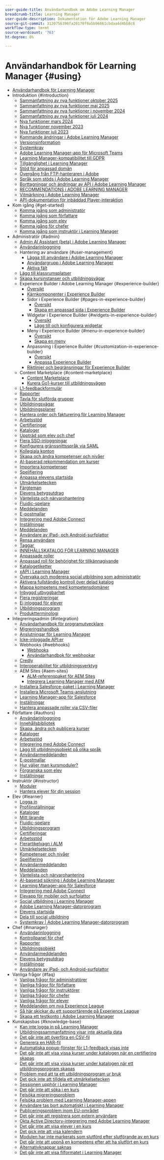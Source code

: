 ```yaml
---
user-guide-title: Användarhandbok om Adobe Learning Manager
breadcrumb-title: Learning Manager
user-guide-description: Dokumentation för Adobe Learning Manager
source-git-commit: 3120756396fa20170f9a5b96861cbdaa4d4bb8c8
workflow-type: tm+mt
source-wordcount: '763'
ht-degree: 8%

---
```



# Användarhandbok för Learning Manager {#using}

* [Användarhandbok för Learning Manager](user-guide.md)
* Introduktion {#introduction}
   * [Sammanfattning av nya funktioner oktober 2025](/help/migrated/whats-new.md)
   * [Sammanfattning av nya funktioner maj 2025](/help/migrated/whats-new-may-2025.md)
   * [Sammanfattning av nya funktioner i november 2024](/help/migrated/whats-new-nov-24.md)
   * [Sammanfattning av nya funktioner juli 2024](whats-new-july-2024.md)
   * [Nya funktioner mars 2024](whats-new-march-2024.md)
   * [Nya funktioner november 2023](whats-new-november-2023.md)
   * [Nya funktioner juli 2023](whats-new-2023-july.md)
   * [Kommande ändringar i Adobe Learning Manager](/help/migrated/upcoming-changes-in-adobe-learning-manager.md)
   * [Versionsinformation](release-note/release-notes.md)
   * [Systemkrav](system-requirements.md)
   * [Adobe Learning Manager-app för Microsoft Teams](adobe-learning-manager-app-microsoft-teams.md)
   * [Learning Manager-kompatibilitet till GDPR](kb/prime-gdpr.md)
   * [Tillgänglighet i Learning Manager](accessibility-learning-manager.md)
   * [Stöd för anpassad domän](custom-domain.md)
   * [Övergång från FTP-hanteraren i Adobe](transition-from-ftp-manager.md)
   * [Språk som stöds i Adobe Learning Manager](/help/migrated/languages-supported.md)
   * [Borttagningar och ändringar av API i Adobe Learning Manager](api-deprecations-list.md)
   * [RECOMMENDATIONS i ADOBE LEARNING MANAGER](recommendations-adobe-learning-manager.md)
   * [Vitmärkning i Adobe Learning Manager](white-label.md)
   * [API-dokumentation för inbäddad Player-interaktion](/help/migrated/embedded-player-interaction.md)
* Kom igång {#get-started}
   * [Komma igång som administratör](administrators/feature-summary/getting-started-admin.md)
   * [Komma igång som författare](authors/feature-summary/getting-started-author.md)
   * [Komma igång som elev](learners/feature-summary/getting-started-learner.md)
   * [Komma igång för chefer](managers/feature-summary/getting-started-manager.md)
   * [Komma igång som instruktör i Learning Manager](instructors/feature-summary/getting-started.md)
* Administratör {#admin}
   * [Admin AI Assistant (beta) i Adobe Learning Manager](/help/migrated/administrators/feature-summary/alm-ai-assistant.md)
   * [Användarinloggning](administrators/feature-summary/user-login.md)
   * Hantering av användare {#user-management}
      * [Lägga till användare i Adobe Learning Manager](administrators/feature-summary/add-users-user-groups.md)
      * [Användargrupp i Adobe Learning Manager](/help/migrated/administrators/feature-summary/user-group.md)
      * [Aktiva fält](/help/migrated/administrators/feature-summary/active-fields.md)
   * [Lägg till klassrumsplatser](administrators/feature-summary/classroom.md)
   * [Skapa kursinstanser och utbildningsvägar](administrators/feature-summary/courses.md)
   * Experience Builder i Adobe Learning Manager {#experience-builder}
      * [Översikt](/help/migrated/administrators/feature-summary/experience-builder/overview.md)
      * [Kärnkomponenter i Experience Builder](/help/migrated/administrators/feature-summary/experience-builder/components-in-experience-builder.md)
      * Sidor i Experience Builder {#pages-in-experience-builder}
         * [Översikt](/help/migrated/administrators/feature-summary/experience-builder/pages-overview.md)
         * [Skapa en anpassad sida i Experience Builder](/help/migrated/administrators/feature-summary/experience-builder/create-a-page.md)
      * Widgetar i Experience Builder {#widgets-in-experience-builder}
         * [Översikt](/help/migrated/administrators/feature-summary/experience-builder/widget-overview.md)
         * [Lägg till och konfigurera widgetar](/help/migrated/administrators/feature-summary/experience-builder/add-a-widget.md)
      * Meny i Experience Builder {#menu-in-experience-builder}
         * [Översikt](/help/migrated/administrators/feature-summary/experience-builder/menu-overview.md)
         * [Skapa en meny](/help/migrated/administrators/feature-summary/experience-builder/create-a-menu.md)
      * Anpassning i Experience Builder {#customization-in-experience-builder}
         * [Översikt](/help/migrated/administrators/feature-summary/experience-builder/customization-overview.md)
         * [Anpassa Experience Builder](/help/migrated/administrators/feature-summary/experience-builder/customization-experience-builder.md)
      * [Riktlinjer och begränsningar för Experience Builder](/help/migrated/administrators/feature-summary/experience-builder/experience-builder-guidelines.md)
   * Content Marketplace {#content-marketplace}
      * [Content Marketplace](administrators/feature-summary/content-marketplace.md)
      * [Kurera Go1-kurser till utbildningsvägen](administrators/feature-summary/content-marketplace/curate-go1-playlist.md)
   * [L1-feedbackformulär](/help/migrated/administrators/feature-summary/l1-feedback-form.md)
   * [Rapporter](administrators/feature-summary/reports.md)
   * [Tavla för slutförda grupper](/help/migrated/administrators/feature-summary/group-success-dashboard.md)
   * [Utbildningsvägar](administrators/feature-summary/learning-paths.md)
   * [Utbildningsplaner](administrators/feature-summary/learning-plans.md)
   * [Hantera order och fakturering för Learning Manager](administrators/feature-summary/billing-management.md)
   * [Arbetsstöd](administrators/feature-summary/job-aids.md)
   * [Certifieringar](administrators/feature-summary/certifications.md)
   * [Kataloger](administrators/feature-summary/catalogs.md)
   * [Uppträd som elev och chef](administrators/feature-summary/impersonation-learner-manager.md)
   * [Flera SSO-inloggningar](administrators/feature-summary/multiple-sso-logins.md)
   * [Konfigurera gränssnittsspråk via SAML](/help/migrated/administrators/feature-summary/set-up-interface-language-through-saml.md)
   * [Kollegiala konton](administrators/feature-summary/peer-account.md)
   * [Skapa och ändra kompetenser och nivåer](administrators/feature-summary/skills-levels.md)
   * [AI-baserad rekommendation om kurser](ai-based-recommendations.md)
   * [Importera kompetenser](administrators/feature-summary/import-skills-external-sources.md)
   * [Spelifiering](administrators/feature-summary/gamification.md)
   * [Anpassa elevens startsida](administrators/feature-summary/customize-learner-homepage.md)
   * [Utmärkelsetecken](administrators/feature-summary/badges.md)
   * [Färgteman](administrators/feature-summary/themes.md)
   * [Elevens betygsutdrag](administrators/feature-summary/learner-transcripts.md)
   * [Väntelista och närvarohantering](administrators/feature-summary/waitlist-attendance-management.md)
   * [Fluidic-spelare](administrators/feature-summary/fluidic-player.md)
   * [Meddelanden](administrators/feature-summary/announcements.md)
   * [E-postmallar](administrators/feature-summary/email-templates.md)
   * [Integrering med Adobe Connect](administrators/feature-summary/adobeconnect-integration.md)
   * [Inställningar](administrators/feature-summary/settings.md)
   * [Meddelanden](administrators/feature-summary/user-notifications.md)
   * [Användare av iPad- och Android-surfplattor](administrators/feature-summary/ipad-android-tablet-users.md)
   * [Rensa användare](administrators/feature-summary/purge-users.md)
   * [Taggar](administrators/feature-summary/tags.md)
   * [INNEHÅLLSKATALOG FÖR LEARNING MANAGER](administrators/feature-summary/content-catalogs.md)
   * [Anpassade roller](administrators/feature-summary/custom-role.md)
   * [Anpassad roll för behörighet för tillkännagivande](/help/migrated/administrators/feature-summary/create-custom-role-for-announcement.md)
   * [Katalogetiketter](administrators/feature-summary/catalog-labels.md)
   * [xAPI i Learning Manager](authors/feature-summary/xapi.md)
   * [Övervaka och moderera social utbildning som administratör](administrators/feature-summary/social-learning-configurations-as-an-admin.md)
   * [Aktivera fullständig kontroll över delad katalog](administrators/feature-summary/shared-catalog-full-control.md)
   * [Mappa kompetens med kompetensdomäner](administrators/feature-summary/curation-skills.md)
   * [Inbyggd utbyggbarhet](administrators/feature-summary/native-extensibility.md)
   * [Flera registreringar](administrators/feature-summary/multiple-enrollment.md)
   * [Ej inloggad för elever](administrators/feature-summary/non-logged-in-experience-learners.md)
   * [Utbildningsprogram](administrators/feature-summary/learning-programs.md)
   * [Produktterminologi](administrators/feature-summary/product-terminology.md)
* Integreringsadmin {#integration}
   * [Användarhandbok för programutvecklare](integration-admin/feature-summary/developer-manual.md)
   * [Migreringshandbok](integration-admin/feature-summary/migration-manual.md)
   * [Anslutningar för Learning Manager](integration-admin/feature-summary/connectors.md)
   * [Icke-inloggade API:er](integration-admin/feature-summary/non-logged-in-apis.md)
   * Webhooks {#webhooks}
      * [Webhooks](/help/migrated/integration-admin/feature-summary/webhooks.md)
      * [Användarhandbok för webhookar](/help/migrated/integration-admin/feature-summary/webhooks-usage-guide.md)
   * [Credly](integration-admin/feature-summary/credly-integration.md)
   * [Interoperabilitet för utbildningsverktyg](/help/migrated/integration-admin/feature-summary/learning-tools-interoperability.md)
   * AEM Sites {#aem-sites}
      * [ALM-referenspaket för AEM Sites](/help/migrated/adobe-learning-manager-integration-aem.md)
      * [Integrera Learning Manager med AEM](integrate-aem-learning-manager.md)
   * [Installera Salesforce-paket i Learning Manager](integration-admin/feature-summary/install-salesforce-package.md)
   * [Installera Microsoft Teams-anslutning](integration-admin/feature-summary/install-microsoft-teams-connector.md)
   * [Learning Manager-app för Salesforce](integration-admin/feature-summary/sfdc-app.md)
   * [Inställningar](integration-admin/feature-summary/settings.md)
   * [Hantera anpassade roller via CSV-filer](integration-admin/feature-summary/configure-role-csv-files.md)
* Författare {#authors}
   * [Användarinloggning](authors/feature-summary/user-login.md)
   * [Innehållsbibliotek](authors/feature-summary/content-library.md)
   * [Skapa, ändra och publicera kurser](authors/feature-summary/courses.md)
   * [Kataloger](authors/feature-summary/catalogs.md)
   * [Arbetsstöd](authors/feature-summary/job-aids.md)
   * [Integrering med Adobe Connect](authors/feature-summary/adobeconnect-integration.md)
   * [Lägg till utbildningsobjekt på olika språk](authors/feature-summary/add-new-language-learning-objects.md)
   * [Användarmeddelanden](authors/feature-summary/user-notifications.md)
   * [E-postmallar](authors/feature-summary/email-templates-author.md)
   * [Hur väljer man kursmoduler?](authors/how-to-choose-modules.md)
   * [Förgranska som elev](authors/feature-summary/fluidic-player.md)
   * [Inställningar](authors/feature-summary/settings.md)
* Instruktör {#instructor}
   * [Moduler](instructors/feature-summary/modules.md)
   * [Hantera elever för din session](instructors/feature-summary/learners.md)
* Elev {#learner}
   * [Logga in](learners/feature-summary/user-login.md)
   * [Profilinställningar](learners/feature-summary/settings.md)
   * [Kataloger](learners/feature-summary/catalogs.md)
   * [Mitt lärande](learners/feature-summary/courses.md)
   * [Fluidic-spelare](learners/feature-summary/fluidic-player.md)
   * [Utbildningsprogram](learners/feature-summary/learning-programs.md)
   * [Certifieringar](learners/feature-summary/certifications.md)
   * [Arbetsstöd](learners/feature-summary/job-aids.md)
   * [Flerartikelvagn i ALM](learners/feature-summary/multi-item-cart.md)
   * [Utmärkelsetecken](learners/feature-summary/badges.md)
   * [Kompetenser och nivåer](learners/feature-summary/skills-levels.md)
   * [Spelifiering](learners/feature-summary/gamification.md)
   * [Användarmeddelanden](learners/feature-summary/user-notifications.md)
   * [Meddelanden](learners/feature-summary/announcements.md)
   * [Väntelista och närvarohantering](learners/feature-summary/waitlist-attendance-management.md)
   * [AI-baserad sökning i Adobe Learning Manager](/help/migrated/learners/feature-summary/advanced-search.md)
   * [Learning Manager-app för Salesforce](learners/feature-summary/sfdc-app.md)
   * [Integrering med Adobe Connect](learners/feature-summary/adobeconnect-integration.md)
   * [Elevapp för mobiler och surfplattor](learners/feature-summary/ipad-android-tablet-users.md)
   * [Social utbildning i Learning Manager](learners/feature-summary/social-learning-web-user.md)
   * [Adobe Learning Manager-datorprogram](learners/adobe-learning-manager-app-for-desktop.md)
   * [Elevens startsida](learners/feature-summary/learner-home-page.md)
   * [Dela till social utbildning](learners/feature-summary/share-to-social.md)
   * [Systemkrav | Adobe Learning Manager-datorprogram](learners/adobe-learning-manager-app-for-desktop/adobe-learning-manager-desktop-app-system-requirements.md)
* Chef {#manager}
   * [Användarinloggning](managers/feature-summary/user-login.md)
   * [Kontrollpanel för chef](managers/feature-summary/manager-dashboard.md)
   * [Rapporter](managers/feature-summary/reports.md)
   * [Utbildningsobjekt](managers/feature-summary/learning-objects.md)
   * [Användarmeddelanden](managers/feature-summary/user-notifications.md)
   * [Elevens betygsutdrag](managers/feature-summary/learner-transcripts.md)
   * [Inställningar](managers/feature-summary/settings.md)
   * [Användare av iPad- och Android-surfplattor](managers/feature-summary/ipad-android-tablet-users.md)
* Vanliga frågor {#faq}
   * [Vanliga frågor för administratörer](administrators/frequently-asked-questions-for-administrators.md)
   * [Vanliga frågor för författare](authors/frequently-asked-questions-for-authors.md)
   * [Vanliga frågor för instruktörer](instructors/frequently-asked-questions-for-instructors.md)
   * [Vanliga frågor för chefer](managers/frequently-asked-questions-for-managers.md)
   * [Vanliga frågor för elever](learners/frequently-asked-questions-for-learners.md)
   * [Meddelanden om nya Experience League](/help/migrated/new-experience-league-announcement.md)
   * [Så här skickar du ett supportärende på Experience League](/help/migrated/how-to-submit-support-ticket.md)
   * [Skapa ett testkonto i Adobe Learning Manager](/help/migrated/create-trial-account.md)
* Kunskapsbas {#knowledge-base}
   * [Kan inte logga in på Learning Manager](kb/unable-log-in-learning-manager.md)
   * [Utbildningssammanfattning visar inte aktuella data](kb/learning-summary-not-display-data.md)
   * [Det går inte att överföra en CSV-fil](kb/unable-to-upload-csv.md)
   * [Generera en HAR-fil](kb/generate-har-file.md)
   * [Automatiska popup-fönster för L1-feedback visas inte](kb/l1-feedback-auto-popup-does-not-appear.md)
   * [Det går inte att visa vissa kurser under katalogen när en certifiering skapas](kb/unable-to-view-certain-courses.md)
   * [Det går inte att visa vissa kurser under katalogen när ett utbildningsprogram skapas](kb/unable-view-course-catalog.md)
   * [Problem med att ta ett utbildningsprogram ur bruk](kb/issues-retiring-learning-program.md)
   * [Det gick inte att tilldela ett utmärkelsetecken](kb/badge-not-assigned.md)
   * [Sessionen upphör i Learning Manager](kb/login-issue.md)
   * [Det går inte att söka i en kurs](kb/unable-to-search-course.md)
   * [Felsöka migreringsproblem](kb/troubleshooting-migration.md)
   * [Felsöka problem med Learning Manager-appen](kb/troubleshooting-issues-with-adobe-learning-manager-desktop-app.md)
   * [Användare tas bort automatiskt i Learning Manager](kb/auto-delete.md)
   * [Publiceringsproblem inom EU-området](kb/publish-issue-eu-domain.md)
   * [Det går inte att registrera som extern användare](kb/register-issue-external-user.md)
   * [Okta Active Directory-integrering med Adobe Learning Manager](kb/okta-active-directory-integration.md)
   * [Det går inte att visa elever i en kurs](kb/unable-view-learners-course.md)
   * [Det gick inte att visa kalendern](kb/unable-view-calendar.md)
   * [Modulen har inte markerats som slutförd efter slutförande av en kurs](kb/module-not-marked-complete.md)
   * [Det går inte att uppnå en kompetens efter att ha slutfört en kurs](kb/skill-not-achieved.md)
   * [Alternativknappar saknas](kb/selection-button-invisible.md)
   * [Det går inte att visa filformatet i Learning Manager](kb/unable-to-view-submitted-file.md)
